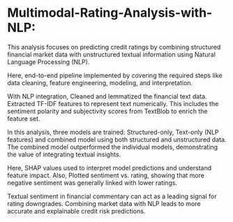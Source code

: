 # Multimodal-Rating-Analysis-with-NLP:

This analysis focuses on predicting credit ratings by combining structured financial market data with unstructured textual information using Natural Language Processing (NLP).

Here, end-to-end pipeline implemented by covering the required steps like data cleaning, feature engineering, modeling, and interpretation.

With NLP integration, Cleaned and lemmatized the financial text data. Extracted TF-IDF features to represent text numerically. This includes the sentiment polarity and subjectivity scores from TextBlob to enrich the feature set.

In this analysis, three models are trained: Structured-only, Text-only (NLP features) and combined model using both structured and unstructured data.
The combined model outperformed the individual models, demonstrating the value of integrating textual insights.

Here, SHAP values used to interpret model predictions and understand feature impact. Also, Plotted sentiment vs. rating, showing that more negative sentiment was generally linked with lower ratings.

Textual sentiment in financial commentary can act as a leading signal for rating downgrades. Combining market data with NLP leads to more accurate and explainable credit risk predictions.
